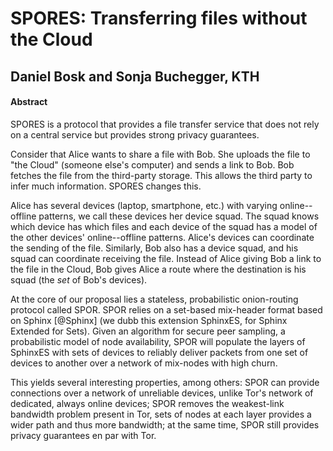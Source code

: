 # SPORES: Transferring files without the Cloud
## Daniel Bosk and Sonja Buchegger, KTH

#### Abstract

SPORES is a protocol that provides a file transfer service that does not
rely on a central service but provides strong privacy guarantees.

Consider that Alice wants to share a file with Bob. She uploads the file
to "the Cloud" (someone else's computer) and sends a link to Bob. Bob
fetches the file from the third-party storage. This allows the third
party to infer much information. SPORES changes this.

Alice has several devices (laptop, smartphone, etc.) with varying
online--offline patterns, we call these devices her device squad. The
squad knows which device has which files and each device of the squad
has a model of the other devices' online--offline patterns. Alice's
devices can coordinate the sending of the file. Similarly, Bob also has
a device squad, and his squad can coordinate receiving the file. Instead
of Alice giving Bob a link to the file in the Cloud, Bob gives Alice a
route where the destination is his squad (the *set* of Bob's devices).

At the core of our proposal lies a stateless, probabilistic
onion-routing protocol called SPOR. SPOR relies on a set-based
mix-header format based on Sphinx [@Sphinx] (we dubb this extension
SphinxES, for Sphinx Extended for Sets). Given an algorithm for secure
peer sampling, a probabilistic model of node availability, SPOR will
populate the layers of SphinxES with sets of devices to reliably deliver
packets from one set of devices to another over a network of mix-nodes
with high churn.

This yields several interesting properties, among others: SPOR can
provide connections over a network of unreliable devices, unlike Tor's
network of dedicated, always online devices; SPOR removes the
weakest-link bandwidth problem present in Tor, sets of nodes at each
layer provides a wider path and thus more bandwidth; at the same time,
SPOR still provides privacy guarantees en par with Tor.
